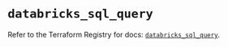 # `databricks_sql_query`

Refer to the Terraform Registry for docs: [`databricks_sql_query`](https://registry.terraform.io/providers/databricks/databricks/1.43.0/docs/resources/sql_query).

